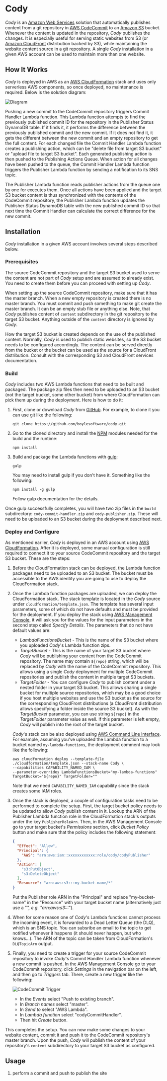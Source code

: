 # Cody

_Cody_ is an [Amazon Web Services](https://aws.amazon.com/) solution that automatically publishes content from a git repository in [AWS CodeCommit](https://aws.amazon.com/codecommit/) to an [Amazon S3](https://aws.amazon.com/s3/) bucket. Whenever the content is updated in the repository, _Cody_ publishes the changes. It is especially useful for serving static websites from S3 (or [Amazon CloudFront](https://aws.amazon.com/cloudfront/) distribution backed by S3), while maintaining the website content source in a git repository. A single _Cody_ installation in a given AWS account can be used to maintain more than one website.

## How It Works

_Cody_ is deployed in AWS as an [AWS CloudFormation](https://aws.amazon.com/cloudformation/) stack and uses only serverless AWS components, so once deployed, no maintenance is required. Below is the solution diagram:

![Diagram](https://raw.githubusercontent.com/boylesoftware/cody/master/docs/img/diagram.png)

Pushing a new commit to the CodeCommit repository triggers Commit Handler Lambda function. This Lambda function attempts to find the previously published commit ID for the repository in the Publisher Status DynamoDB table. If it finds it, it performs the difference between the previously published commit and the new commit. If it does not find it, it gets the different between the new commit and an empty repository to get the full content. For each changed file the Commit Handler Lambda function creates a publishing action, which can be "delete file from target S3 bucket" or "upload file to target S3 bucket". Each generated publishing action is then pushed to the Publishing Actions Queue. When action for all changes have been pushed to the queue, the Commit Handler Lambda function triggers the Publisher Lambda function by sending a notification to its SNS topic.

The Publisher Lambda function reads publisher actions from the queue one by one for executes them. Once all actions have been applied and the target S3 bucket content is thus synchronized with the contents of the CodeCommit repository, the Publisher Lambda function updates the Publisher Status DynamoDB table with the new published commit ID so that next time the Commit Handler can calculate the correct difference for the new commit.

## Installation

_Cody_ installation in a given AWS account involves several steps described below.

### Prerequisites

The source CodeCommit repository and the target S3 bucket used to serve the content are not part of _Cody_ setup and are assumed to already exist. You need to create them before you can proceed with setting up _Cody_.

When setting up the source CodeCommit repository, make sure that it has the master branch. When a new empty repository is created there is no master branch. You must commit and push something to make git create the master branch. It can be an empty stub file or anything else. Note, that _Cody_ publishes content of `content` subdirectory in the git repository to the target S3 bucket. Anything outside of the `content` directory is ignored by _Cody_.

How the target S3 bucket is created depends on the use of the published content. Normally, _Cody_ is used to publish static websites, so the S3 bucket needs to be configured accordingly. The content can be served directly from the bucket or the bucket can be used as the source for a CloudFront distribution. Consult with the corresponding S3 and CloudFront services documentation.

### Build

_Cody_ includes two AWS Lambda functions that need to be built and packaged. The package zip files then need to be uploaded to an S3 bucket (not the target bucket, some other bucket) from where CloudFormation can pick them up during the deployment. Here is how to do it:

1. First, clone or download _Cody_ from [GitHub](https://github.com/). For example, to clone it you can use git like the following:

   `git clone https://github.com/boylesoftware/cody.git`

2. Go to the cloned directory and install the [NPM](https://www.npmjs.com/) modules needed for the build and the runtime:

   `npm install`

3. Build and package the Lambda functions with [gulp](https://gulpjs.com/):

   `gulp`

   You may need to install gulp if you don't have it. Something like the following:

   `npm install -g gulp`

   Follow gulp documentation for the details.

Once gulp successfully completes, you will have two zip files in the `build` subdirectory: `cody-commit-handler.zip` and `cody-publisher.zip`. These will need to be uploaded to an S3 bucket during the deployment described next.

### Deploy and Configure

As mentioned earlier, _Cody_ is deployed in an AWS account using [AWS CloudFormation](https://aws.amazon.com/cloudformation/). After it is deployed, some manual configuration is still required to connect it to your source CodeCommit repository and the target S3 bucket. These are the steps:

1. Before the CloudFormation stack can be deployed, the Lambda function packages need to be uploaded to an S3 bucket. The bucket must be accessible to the AWS identity you are going to use to deploy the CloudFormation stack.

2. Once the Lambda function packages are uploaded, we can deploy the CloudFormation stack. The stack template is located in the _Cody_ source under `cloudformation/template.json`. The template has several input parameters, some of which do not have defaults and must be provided for the deployment. If you deploy the stack using [AWS Management Console](https://aws.amazon.com/console/), it will ask you for the values for the input parameters in the second step called _Specify Details_. The parameters that do not have default values are:

   * _LambdaFunctionsBucket_ - This is the name of the S3 bucket where you uploaded _Cody_'s Lambda function zips.
   * _TargetBucket_ - This is the name of your target S3 bucket where _Cody_ will be publishing your content from the CodeCommit repository. The name may contain `${repo}` string, which will be replaced by _Cody_ with the name of the CodeCommit repository. This allows using a single _Cody_ deployment for multiple CodeCommit repositories and publish the content in multiple target S3 buckets.
   * _TargetFolder_ - You can configure _Cody_ to publish content under a nested folder in your target S3 bucket. This allows sharing a single bucket for multiple source repositories, which may be a good choice if you host multiple websites and use the S3 bucket as the source for the corresponding CloudFront distributions (a CloudFront distribution allows specifying a folder inside the source S3 bucket). As with the _TargetBucket_ parameter, you can use string `${repo}` in the _TargetFolder_ parameter value as well. If this parameter is left empty, _Cody_ will publish into the root of the target bucket.

   _Cody_'s stack can be also deployed using [AWS Command Line Interface](https://aws.amazon.com/cli/). For example, assuming you've uploaded the Lambda function to a bucket named `my-lambda-functions`, the deployment comment may look like the following:

   ```shell
   aws cloudformation deploy --template-file ./cloudformation/template.json --stack-name Cody \
   --capabilities CAPABILITY_NAMED_IAM \
   --parameter-overrides LambdaFunctionsBucket="my-lambda-functions" TargetBucket="${repo}" TargetFolder=""
   ```

   Note that we need `CAPABILITY_NAMED_IAM` capability since the stack creates some IAM roles.

3. Once the stack is deployed, a couple of configuration tasks need to be performed to complete the setup. First, the target bucket policy needs to be updated to allow _Cody_ publish content in it. Lookup the ARN of the Publisher Lambda function role in the CloudFormation stack's outputs under the key `PublisherRoleArn`. Then, in the AWS Management Console go to your target bucket's _Permissions_ section, click _Bucket Policy_ button and make sure that the policy includes the following statement:

   ```json
   {
     "Effect": "Allow",
     "Principal": {
       "AWS": "arn:aws:iam::xxxxxxxxxxxx:role/cody/codyPublisher"
     },
     "Action": [
       "s3:PutObject",
       "s3:DeleteObject"
     ],
     "Resource": "arn:aws:s3:::my-bucket-name/*"
   }
   ```

   Put the Publisher role ARN in the "Principal" and replace "my-bucket-name" in the "Resource" with your target bucket name (alternatively just use a "*", e.g. "arn:aws:s3:::*").

4. When for some reason one of _Cody_'s Lambda functions cannot process the incoming event, it is forwarded to a Dead Letter Queue (the DLQ), which is an SNS topic. You can subsribe an email to the topic to get notified whenever it happens (it should never happen, but who knows...). The ARN of the topic can be taken from CloudFormation's `DLQTopicArn` output.

5. Finally, you need to create a trigger for your source CodeCommit repository to invoke _Cody_'s Commit Handler Lambda function whenever a new commit is pushed. In the AWS Management Console go to your CodeCommit repository, click _Settings_ in the navigation bar on the left, and then go to _Triggers_ tab. There, create a new trigger like the following:

   ![CodeCommit Trigger](https://raw.githubusercontent.com/boylesoftware/cody/master/docs/img/create-trigger-screen.png)

   * In the _Events_ select "Push to existing branch".
   * In _Branch names_ select "master".
   * In _Send to_ select "AWS Lambda".
   * In _Lambda function_ select "codyCommitHandler".
   * Then hit _Create_ button.

This completes the setup. You can now make some changes to your website content, commit it and push it to the CodeCommit repository's master branch. Upon the push, _Cody_ will publish the content of your repository's `content` subdirectory to your target S3 bucket as configured.

## Usage

1. perform a commit and push to publish the site
